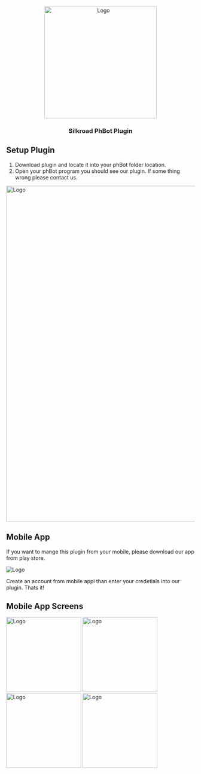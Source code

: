 <!-- PROJECT LOGO -->
<br />
<p align="center">
  <a>
    <img src="https://sroph.emrehamurcu.com/app-landing-page/img/logo.png" alt="Logo" width="300">
  </a>

<h3 align="center">Silkroad PhBot Plugin</h3>

## Setup Plugin

1. Download plugin and locate it into your phBot folder location.
2. Open your phBot program you should see our plugin. If some thing wrong please contact us.

<img width="898" src="https://sroph.emrehamurcu.com/app-landing-page/img/ss33.png" alt="Logo">

## Mobile App
If you want to mange this plugin from your mobile, please download our app from play store.
<p align="left">
  <a>
    <img src="https://upload.wikimedia.org/wikipedia/commons/thumb/7/78/Google_Play_Store_badge_EN.svg/256px-Google_Play_Store_badge_EN.svg.png" alt="Logo">
  </a>

Create an account from mobile appi than enter your credetials into our plugin. Thats it!

## Mobile App Screens
    
 
 <p float="left">
  <a>
    <img src="https://sroph.emrehamurcu.com/app-landing-page/img/screenshot6.png" width="200" alt="Logo">
    </a>
     <a>
    <img src="https://sroph.emrehamurcu.com/app-landing-page/img/screenshot5.png" width="200" alt="Logo">
    </a>
    <a>
    <img src="https://sroph.emrehamurcu.com/app-landing-page/img/screenshot3.png" width="200" alt="Logo">
    </a>
   <a>
    <img src="https://sroph.emrehamurcu.com/app-landing-page/img/screenshot7.png" width="200" alt="Logo">
    </a>
</p>

